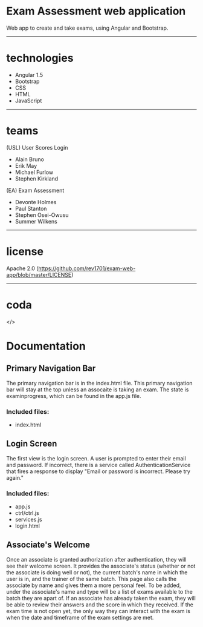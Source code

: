# Exam Assessment web application
Web app to create and take exams, using Angular and Bootstrap.


---
# technologies
- Angular 1.5
- Bootstrap
- CSS
- HTML
- JavaScript


---
# teams
(USL) User Scores Login
- Alain Bruno
- Erik May
- Michael Furlow
- Stephen Kirkland

(EA) Exam Assessment
- Devonte Holmes
- Paul Stanton
- Stephen Osei-Owusu
- Summer Wilkens


---
# license
Apache 2.0 (https://github.com/rev1701/exam-web-app/blob/master/LICENSE)


---
# coda
</>

# Documentation

## Primary Navigation Bar
The primary navigation bar is in the index.html file. This primary navigation bar will stay at the top unless an assocaite is taking an exam. The state is examinprogress, which can be found in the app.js file.
### Included files:
- index.html

## Login Screen
The first view is the login screen. A user is prompted to enter their email and password. If incorrect, there is a service called AuthenticationService that fires a response to display "Email or password is incorrect. Please try again."
### Included files:
- app.js
- ctrl/ctrl.js
- services.js
- login.html

## Associate's Welcome
Once an associate is granted authorization after authentication, they will see their welcome screen. It provides the associate's status (whether or not the associate is doing well or not), the current batch's name in which the user is in, and the trainer of the same batch. This page also calls the associate by name and gives them a more personal feel.
To be added, under the associate's name and type will be a list of exams available to the batch they are apart of. If an associate has already taken the exam, they will be able to review their answers and the score in which they received. If the exam time is not open yet, the only way they can interact with the exam is when the date and timeframe of the exam settings are met. 
